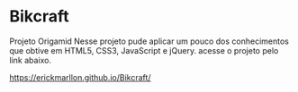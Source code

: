 # Bikcraft
Projeto Origamid
Nesse projeto pude aplicar um pouco dos conhecimentos que obtive em HTML5, CSS3, JavaScript e jQuery. acesse o projeto pelo link abaixo.

https://erickmarllon.github.io/Bikcraft/

